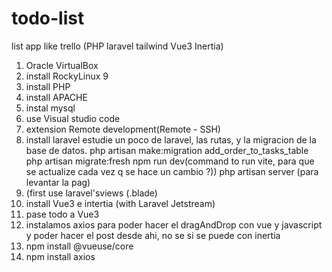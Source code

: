 # todo-list
list app like trello (PHP laravel tailwind Vue3 Inertia)

1. Oracle VirtualBox
2. install RockyLinux 9
3. install PHP
4. install APACHE
5. instal mysql
6. use Visual studio code
7. extension Remote development(Remote - SSH)
8. install laravel
   estudie un poco de laravel, las rutas, y la migracion de la base de datos.
   php artisan make:migration add_order_to_tasks_table
   php artisan migrate:fresh
   npm run dev(command to run vite, para que se actualize cada vez q se hace un cambio ?))
   php artisan server (para levantar la pag)
10. (first use laravel'sviews (.blade)
11. install Vue3 e intertia (with Laravel Jetstream)
12. pase todo a Vue3
13. instalamos axios para poder hacer el dragAndDrop con vue y javascript y poder hacer el post desde ahi, no se si se puede con inertia
14. npm install @vueuse/core
15. npm install axios
    
